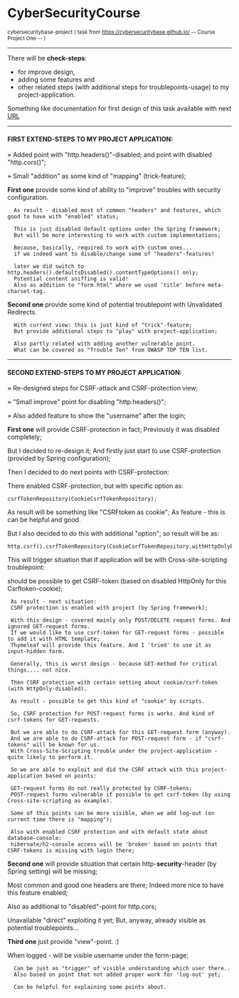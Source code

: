 # CyberSecurityCourse
<sub>cybersecuritybase-project ( task from https://cybersecuritybase.github.io/ -- Course Project One -- )</sub>
- - - -
There will be **check-steps**:

* for improve design,
* adding some features and
* other related steps (with additional steps for troublepoints-usage) to my project-application.

Something like documentation for first design of this task available with next [URL](https://github.com/marrbjorn/documentation/tree/master/F-Secure%20Cyber%20Security%20Base%20MOOC.fi%20-First%20Project/)
- - - -
#### FIRST EXTEND-STEPS TO MY PROJECT APPLICATION:


<kbd>**»**</kbd> Added point with "http.headers()"-disabled; and point with disabled "http.cors()";

<kbd>**»**</kbd> Small "addition" as some kind of "mapping" (trick-feature); 

**First one** provide some kind of ability to "improve" troubles with security configuration.

      As result - disabled most of common "headers" and features, which good to have with "enabled" status;
      
      This is just disabled default options under the Spring framework; 
      But will be more interesting to work with custom implementations;
      
      Because, basically, required to work with custom ones...
      if we indeed want to disable/change some of "headers"-features!
      
      later we did switch to http.headers().defaultsDisabled().contentTypeOptions() only;
      Potential content sniffing is valid! 
      Also as addition to "form.html" where we used 'title' before meta-charset-tag.
      
**Second one** provide some kind of potential troublepoint with Unvalidated Redirects.

      With current view: this is just kind of "trick"-feature;
      But provide additional steps to "play" with project-application;
      
      Also partly related with adding another vulnerable point.
      What can be covered as "Trouble Ten" from OWASP TOP TEN list.

- - - -
#### SECOND EXTEND-STEPS TO MY PROJECT APPLICATION:
<kbd>**»**</kbd> Re-designed steps for CSRF-attack and CSRF-protection view;

<kbd>**»**</kbd> "Small improve" point for disabling "http.headers()";

<kbd>**»**</kbd> Also added feature to show the "username" after the login;

**First one** will provide CSRF-protection in fact; Previously it was disabled completely;

But I decided to re-design it; And firstly just start to use CSRF-protection (provided by Spring configuration);

Then I decided to do next points with CSRF-protection:

There enabled CSRF-protection, but with specific option as: 

    csrfTokenRepository(CookieCsrfTokenRepository); 

As result will be something like "CSRFtoken as cookie"; As feature - this is can be helpful and good.

But I also decided to do this with additional "option"; so result will be as:

    http.csrf().csrfTokenRepository(CookieCsrfTokenRepository.withHttpOnlyFalse()); 

This will trigger situation that if application will be with Cross-site-scripting troublepoint:

should be possible to get CSRF-token (based on disabled HttpOnly for this Csrftoken-cookie);

     As result - next situation:
     CSRF protection is enabled with project (by Spring framework);
     
     With this design - covered mainly only POST/DELETE request forms. And ignored GET-request forms.
     If we would like to use csrf-token for GET-request forms - possible to add it with HTML template;
     Thymeleaf will provide this feature. And I 'tried' to use it as input-hidden form.
     
     Generally, this is worst design - because GET-method for critical things.... not nice.
     
     Then CSRF protection with certain setting about cookie/csrf-token (with HttpOnly-disabled).
     
     As result - possible to get this kind of "cookie" by scripts.
     
     So, CSRF protection for POST-request forms is works. And kind of csrf-tokens for GET-requests.
     
     But we are able to do CSRF-attack for this GET-request form (anyway).
     And we are able to do CSRF-attack for POST-request form - if "csrf-tokens" will be known for us.
     With Cross-Site-Scripting trouble under the project-application - quite likely to perform it.
     
     So we are able to exploit and did the CSRF attack with this project-application based on points:
     
     GET-request forms do not really protected by CSRF-tokens;
     POST-request forms vulnerable if possible to get csrf-token (by using Cross-site-scripting as example).
     
     Some of this points can be more visible, when we add log-out (on current time there is "mapping");
     
     Also with enabled CSRF protection and with default state about database-console:
     hibernate/h2-console access will be 'broken' based on points that CSRF-tokens is missing with login there;
 
 
 
 **Second one** will provide situation that certain http-**security**-header (by Spring setting) will be missing;
 
 Most common and good one headers are there; Indeed more nice to have this feature enabled;
 
 Also as additional to "disabled"-point for http.cors; 
 
 Unavailable "direct" exploiting it yet; But, anyway, already visible as potential troublepoints...
 
 
 
 **Third one** just provide "view"-point. :)
 
 When logged - will be visible username under the form-page;
 
      Can be just as "trigger" of visible understanding which user there..
      Also based on point that not added proper work for 'log-out' yet;
      
      Can be helpful for explaining some points about.
